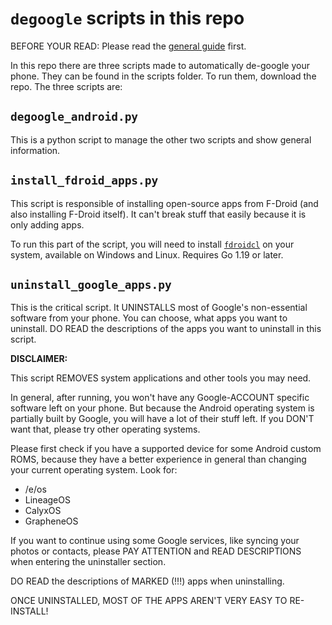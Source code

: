 # `degoogle` scripts in this repo
BEFORE YOUR READ: Please read the [general guide](https://github.com/diam0ndkiller/degoogle/blob/main/de-google%20android.md) first.

In this repo there are three scripts made to automatically de-google your phone. They can be found in the scripts folder. To run them, download the repo. The three scripts are:
## `degoogle_android.py`
This is a python script to manage the other two scripts and show general information.
## `install_fdroid_apps.py`
This script is responsible of installing open-source apps from F-Droid (and also installing F-Droid itself). It can't break stuff that easily because it is only adding apps.

To run this part of the script, you will need to install [`fdroidcl`](https://github.com/mvdan/fdroidcl) on your system, available on Windows and Linux. Requires Go 1.19 or later.
## `uninstall_google_apps.py`
This is the critical script. It UNINSTALLS most of Google's non-essential software from your phone. You can choose, what apps you want to uninstall. DO READ the descriptions of the apps you want to uninstall in this script.


**DISCLAIMER:**

This script REMOVES system applications and other tools you may need.

In general, after running, you won't have any Google-ACCOUNT specific software left on your phone. But because the Android operating system is partially built by Google, you will have a lot of their stuff left. If you DON'T want that, please try other operating systems.

Please first check if you have a supported device for some Android custom ROMS, because they have a better experience in general than changing your current operating system. Look for:
- /e/os
- LineageOS
- CalyxOS
- GrapheneOS

If you want to continue using some Google services, like syncing your photos or contacts, please PAY ATTENTION and READ DESCRIPTIONS when entering the uninstaller section.

DO READ the descriptions of MARKED (!!!) apps when uninstalling.

ONCE UNINSTALLED, MOST OF THE APPS AREN'T VERY EASY TO RE-INSTALL!
